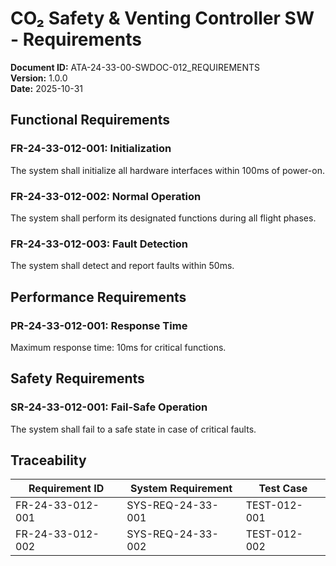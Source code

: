 # CO₂ Safety & Venting Controller SW - Requirements

**Document ID:** ATA-24-33-00-SWDOC-012_REQUIREMENTS  
**Version:** 1.0.0  
**Date:** 2025-10-31

## Functional Requirements

### FR-24-33-012-001: Initialization
The system shall initialize all hardware interfaces within 100ms of power-on.

### FR-24-33-012-002: Normal Operation
The system shall perform its designated functions during all flight phases.

### FR-24-33-012-003: Fault Detection
The system shall detect and report faults within 50ms.

## Performance Requirements

### PR-24-33-012-001: Response Time
Maximum response time: 10ms for critical functions.

## Safety Requirements

### SR-24-33-012-001: Fail-Safe Operation
The system shall fail to a safe state in case of critical faults.

## Traceability

| Requirement ID | System Requirement | Test Case |
|----------------|-------------------|-----------|
| FR-24-33-012-001 | SYS-REQ-24-33-001 | TEST-012-001 |
| FR-24-33-012-002 | SYS-REQ-24-33-002 | TEST-012-002 |
